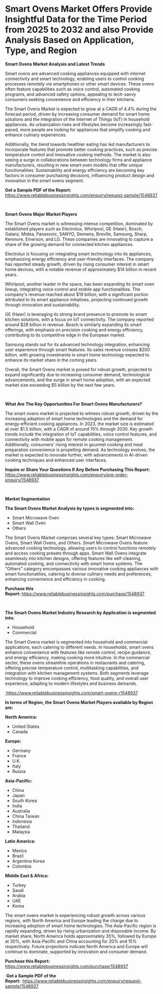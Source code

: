<p><h1>Smart Ovens Market Offers Provide Insightful Data for the Time Period from 2025 to 2032 and also Provide Analysis Based on Application, Type, and Region</h1></p><p><strong>Smart Ovens Market Analysis and Latest Trends</strong></p>
<p><p>Smart ovens are advanced cooking appliances equipped with internet connectivity and smart technology, enabling users to control cooking processes remotely via smartphones or other smart devices. These ovens often feature capabilities such as voice control, automated cooking programs, and advanced safety options, appealing to tech-savvy consumers seeking convenience and efficiency in their kitchens.</p><p>The Smart Ovens Market is expected to grow at a CAGR of 4.4% during the forecast period, driven by increasing consumer demand for smart home solutions and the integration of the Internet of Things (IoT) in household appliances. As urbanization rises and lifestyles become increasingly fast-paced, more people are looking for appliances that simplify cooking and enhance culinary experiences. </p><p>Additionally, the trend towards healthier eating has led manufacturers to incorporate features that promote better cooking practices, such as precise temperature control and innovative cooking methods. The market is also seeing a surge in collaborations between technology firms and appliance manufacturers, resulting in new smart oven models that offer unique functionalities. Sustainability and energy efficiency are becoming key factors in consumer purchasing decisions, influencing product design and innovation in the smart ovens segment.</p></p>
<p><strong>Get a Sample PDF of the Report:&nbsp;</strong> <a href="https://www.reliablebusinessinsights.com/enquiry/request-sample/1548937?utm_campaign=2295&utm_medium=2&utm_source=Github&utm_content=ia&utm_term=15042025&utm_id=smart-ovens">https://www.reliablebusinessinsights.com/enquiry/request-sample/1548937</a></p>
<p>&nbsp;</p>
<p><strong>Smart Ovens Major Market Players</strong></p>
<p><p>The Smart Ovens market is witnessing intense competition, dominated by established players such as Electrolux, Whirlpool, GE (Haier), Bosch, Galanz, Midea, Panasonic, SANYO, Siemens, Breville, Samsung, Sharp, Kenmore, Emerson, and LG. These companies are innovating to capture a share of the growing demand for connected kitchen appliances.</p><p>Electrolux is focusing on integrating smart technology into its appliances, emphasizing energy efficiency and user-friendly interfaces. The company has reported steady growth, driven by rising consumer interest in smart home devices, with a notable revenue of approximately $14 billion in recent years.</p><p>Whirlpool, another leader in the space, has been expanding its smart oven lineup, integrating voice control and mobile app functionalities. The company's revenue reached about $19 billion, with a significant portion attributed to its smart appliance initiatives, projecting continued growth through innovation and sustainability.</p><p>GE (Haier) is leveraging its strong brand presence to promote its smart kitchen solutions, with a focus on IoT connectivity. The company reported around $28 billion in revenue. Bosch is similarly expanding its smart offerings, with emphasis on precision cooking and energy efficiency, contributing to its competitive edge in the European market.</p><p>Samsung stands out for its advanced technology integration, enhancing user experience through smart features. Its sales revenue crosses $200 billion, with growing investments in smart home technology expected to enhance its market share in the coming years.</p><p>Overall, the Smart Ovens market is poised for robust growth, projected to expand significantly due to increasing consumer demand, technological advancements, and the surge in smart home adoption, with an expected market size exceeding $5 billion by the next few years.</p></p>
<p>&nbsp;</p>
<p><strong>What Are The Key Opportunities For Smart Ovens Manufacturers?</strong></p>
<p><p>The smart ovens market is projected to witness robust growth, driven by the increasing adoption of smart home technologies and the demand for energy-efficient cooking appliances. In 2023, the market size is estimated at over $1.5 billion, with a CAGR of around 15% through 2030. Key growth trends include the integration of IoT capabilities, voice control features, and connectivity with mobile apps for remote cooking management. Additionally, consumers' rising interest in gourmet cooking and meal preparation convenience is propelling demand. As technology evolves, the market is expected to innovate further, with advancements in AI-driven cooking techniques and enhanced user interfaces.</p></p>
<p><strong>Inquire or Share Your Questions If Any Before Purchasing This Report:</strong> <a href="https://www.reliablebusinessinsights.com/enquiry/pre-order-enquiry/1548937?utm_campaign=2295&utm_medium=2&utm_source=Github&utm_content=ia&utm_term=15042025&utm_id=smart-ovens">https://www.reliablebusinessinsights.com/enquiry/pre-order-enquiry/1548937</a></p>
<p>&nbsp;</p>
<p><strong>Market Segmentation</strong></p>
<p><strong>The Smart Ovens Market Analysis by types is segmented into:</strong></p>
<p><ul><li>Smart Microwave Oven</li><li>Smart Wall Oven</li><li>Others</li></ul></p>
<p><p>The Smart Ovens Market comprises several key types: Smart Microwave Ovens, Smart Wall Ovens, and Others. Smart Microwave Ovens feature advanced cooking technology, allowing users to control functions remotely and access cooking presets through apps. Smart Wall Ovens integrate seamlessly into kitchen designs, offering features like self-cleaning, automated cooking, and connectivity with smart home systems. The "Others" category encompasses various innovative cooking appliances with smart functionalities, catering to diverse culinary needs and preferences, enhancing convenience and efficiency in cooking.</p></p>
<p><strong>Purchase this Report:&nbsp;</strong><a href="https://www.reliablebusinessinsights.com/purchase/1548937?utm_campaign=2295&utm_medium=2&utm_source=Github&utm_content=ia&utm_term=15042025&utm_id=smart-ovens">https://www.reliablebusinessinsights.com/purchase/1548937</a></p>
<p>&nbsp;</p>
<p><strong>The Smart Ovens Market Industry Research by Application is segmented into:</strong></p>
<p><ul><li>Household</li><li>Commercial</li></ul></p>
<p><p>The Smart Ovens market is segmented into household and commercial applications, each catering to different needs. In households, smart ovens enhance convenience with features like remote control, recipe guidance, and energy efficiency, making cooking more intuitive. In the commercial sector, these ovens streamline operations in restaurants and catering, offering precise temperature control, multitasking capabilities, and integration with kitchen management systems. Both segments leverage technology to improve cooking efficiency, food quality, and overall user experience, adapting to modern lifestyles and business demands.</p></p>
<p><a href="https://www.reliablebusinessinsights.com/smart-ovens-r1548937?utm_campaign=2295&utm_medium=2&utm_source=Github&utm_content=ia&utm_term=15042025&utm_id=smart-ovens">&nbsp;https://www.reliablebusinessinsights.com/smart-ovens-r1548937</a></p>
<p><strong>In terms of Region, the Smart Ovens Market Players available by Region are:</strong></p>
<p>
    <p> <strong> North America: </strong>
        <ul>
            <li>United States</li>
            <li>Canada</li>
        </ul>
        </p> 
    <p> <strong> Europe: </strong>
        <ul>
            <li>Germany</li>
            <li>France</li>
            <li>U.K.</li>
            <li>Italy</li>
            <li>Russia</li>
        </ul>
        </p> 
    <p> <strong> Asia-Pacific: </strong>
        <ul>
            <li>China</li>
            <li>Japan</li>
            <li>South Korea</li>
            <li>India</li>
            <li>Australia</li>
            <li>China Taiwan</li>
            <li>Indonesia</li>
            <li>Thailand</li>
            <li>Malaysia</li>
        </ul>
        </p> 
    <p> <strong> Latin America: </strong>
        <ul>
            <li>Mexico</li>
            <li>Brazil</li>
            <li>Argentina Korea</li>
            <li>Colombia</li>
        </ul>
        </p> 
    <p> <strong> Middle East & Africa: </strong>
        <ul>
            <li>Turkey</li>
            <li>Saudi</li>
            <li>Arabia</li>
            <li>UAE</li>
            <li>Korea</li>
        </ul>
    </p>
    </p>
<p><p>The smart ovens market is experiencing robust growth across various regions, with North America and Europe leading the charge due to increasing adoption of smart home technologies. The Asia-Pacific region is rapidly expanding, driven by rising urbanization and disposable income. By market share, North America holds approximately 35%, followed by Europe at 30%, with Asia-Pacific and China accounting for 20% and 15% respectively. Future projections indicate North America and Europe will continue to dominate, supported by innovation and consumer demand.</p></p>
<p><strong>Purchase this Report: </strong><a href="https://www.reliablebusinessinsights.com/purchase/1548937?utm_campaign=2295&utm_medium=2&utm_source=Github&utm_content=ia&utm_term=15042025&utm_id=smart-ovens">https://www.reliablebusinessinsights.com/purchase/1548937</a></p>
<p>&nbsp;<strong>Get a Sample PDF of the Report:&nbsp;&nbsp;</strong><a href="https://www.reliablebusinessinsights.com/enquiry/request-sample/1548937?utm_campaign=2295&utm_medium=2&utm_source=Github&utm_content=ia&utm_term=15042025&utm_id=smart-ovens">https://www.reliablebusinessinsights.com/enquiry/request-sample/1548937</a></p>
<p><strong></strong></p>
<p><p></p><p></p><p></p></p>
